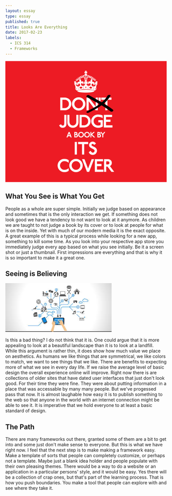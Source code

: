 ```yaml
---
layout: essay
type: essay
published: true
title: Looks Are Everything
date: 2017-02-23
labels:
  - ICS 314
  - Frameworks
---
```


<img class="ui medium left floated image" src="../images/judgeBook.jpg">

## What You See is What You Get

People as a whole are super simple. Initially we judge based on appearance and sometimes that is the only interaction we get. If something does not look good we have a tendency to not want to look at it anymore. As children we are taught to not judge a book by its cover or to look at people for what is on the inside. Yet with much of our modern media it is the exact opposite. A great example of this is a typical process while looking for a new app, something to kill some time. As you look into your respective app store you immediately judge every app based on what you see initially. Be it a screen shot or just a thumbnail. First impressions are everything and that is why it is so important to make it a great one.

## Seeing is Believing

<img class="ui small left floated image" src="../images/internet.jpg">

Is this a bad thing? I do not think that it is. One could argue that it is more appealing to look at a beautiful landscape than it is to look at a landfill. While this argument is rather thin, it does show how much value we place on aesthetics. As humans we like things that are symmetrical, we like colors to match, we want to see things that we like. There are benefits to expecting more of what we see in every day life. If we raise the average level of basic design the overall experience online will improve. Right now there is are collections of older sites that have dated user interfaces that just don't look good. For their time they were fine. They were about putting information in a place that was accessable by many many people. But we've progessed pass that now. It is almost laughable how easy it is to publish something to the web so that anyone in the world with an internet connection might be able to see it. It is imperative that we hold everyone to at least a basic standard of design. 

## The Path

There are many frameworks out there, granted some of them are a bit to get into and some just don't make sense to everyone. But this is what we have right now. I feel that the next step is to make making a framework easy. Make a template of sorts that people can completely customize, or perhaps not a template. Maybe just a blank idea holder and people populate with their own pleasing themes. There would be a way to do a website or an application in a particular persons' style, and it would be easy. Yes there will be a collection of crap ones, but that's part of the learning process. That is how you push boundaries. You make a tool that people can explore with and see where they take it.
